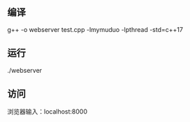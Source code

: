 ## 编译
g++ -o webserver test.cpp -lmymuduo -lpthread -std=c++17
## 运行
./webserver
## 访问
浏览器输入：localhost:8000